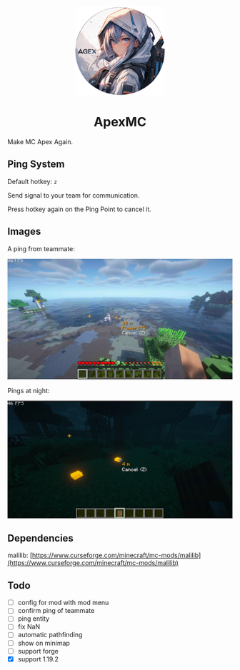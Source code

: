 <p align="center">
    <img src="./src/main/resources/assets/apex_mc/icon.png" alt="ApexMC" width="200"/> 
</p>

<h1 align="center">ApexMC</h1>

Make MC Apex Again.

## Ping System

Default hotkey: `z`

Send signal to your team for communication.

Press hotkey again on the Ping Point to cancel it.

## Images

A ping from teammate:

![pingFromTeammate](images/pingFromTeammate.png)

Pings at night:

![pingAtNight](images/pingAtNight.png)

## Dependencies

malilib: [https://www.curseforge.com/minecraft/mc-mods/malilib](https://www.curseforge.com/minecraft/mc-mods/malilib)

## Todo

- [ ] config for mod with mod menu
- [ ] confirm ping of teammate
- [ ] ping entity
- [ ] fix NaN
- [ ] automatic pathfinding
- [ ] show on minimap
- [ ] support forge
- [x] support 1.19.2
